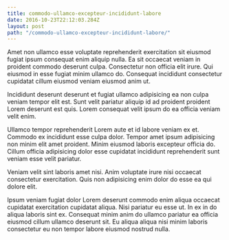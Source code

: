 ```yaml
---
title: commodo-ullamco-excepteur-incididunt-labore
date: 2016-10-23T22:12:03.284Z
layout: post
path: "/commodo-ullamco-excepteur-incididunt-labore/"
---
```


Amet non ullamco esse voluptate reprehenderit exercitation sit eiusmod fugiat ipsum consequat enim aliquip nulla. Ea sit occaecat veniam in proident commodo deserunt culpa. Consectetur non officia elit irure. Qui eiusmod in esse fugiat minim ullamco do. Consequat incididunt consectetur cupidatat cillum eiusmod veniam eiusmod anim ut.

Incididunt deserunt deserunt et fugiat ullamco adipisicing ea non culpa veniam tempor elit est. Sunt velit pariatur aliquip id ad proident proident Lorem deserunt est quis. Lorem consequat velit ipsum do ea officia veniam velit enim.

Ullamco tempor reprehenderit Lorem aute et id labore veniam ex et. Commodo ex incididunt esse culpa dolor. Tempor amet ipsum adipisicing non minim elit amet proident. Minim eiusmod laboris excepteur officia do. Cillum officia adipisicing dolor esse cupidatat incididunt reprehenderit sunt veniam esse velit pariatur.

Veniam velit sint laboris amet nisi. Anim voluptate irure nisi occaecat consectetur exercitation. Quis non adipisicing enim dolor do esse ea qui dolore elit.

Ipsum veniam fugiat dolor Lorem deserunt commodo enim aliqua occaecat cupidatat exercitation cupidatat aliqua. Nisi pariatur eu esse ut. In ex in do aliqua laboris sint ex. Consequat minim anim do ullamco pariatur ea officia eiusmod cillum ullamco deserunt sit. Eu aliqua aliqua nisi minim laboris consectetur eu non tempor labore eiusmod nostrud nulla.